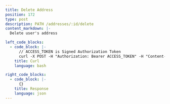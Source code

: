 ```yaml
---
title: Delete Address
position: 172
type: post
description: PATH /addresses/:id/delete
content_markdown: |-
  Delete user's address

left_code_blocks:
  - code_block: |-
      // ACCESS_TOKEN is Signed Authorization Token
      curl -X POST -H "Authorization: Bearer ACCESS_TOKEN" -H "Content-Type: application/json" https://api.mixin.one/addresses/:id/delete
    title: Curl
    language: bash

right_code_blocks:
  - code_block: |-
      {}
    title: Response
    language: json
---
```

